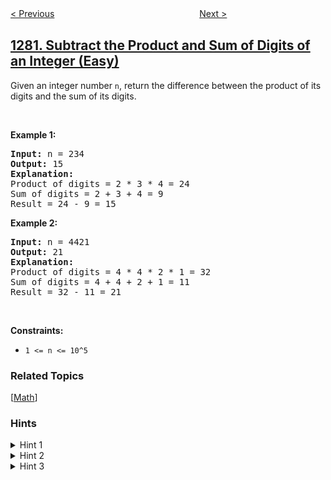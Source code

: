 <!--|This file generated by command(leetcode description); DO NOT EDIT.    |-->
<!--+----------------------------------------------------------------------+-->
<!--|@author    openset <openset.wang@gmail.com>                           |-->
<!--|@link      https://github.com/openset                                 |-->
<!--|@home      https://github.com/openset/leetcode                        |-->
<!--+----------------------------------------------------------------------+-->

[< Previous](https://github.com/openset/leetcode/tree/master/problems/students-and-examinations "Students and Examinations")
　　　　　　　　　　　　　　　　
[Next >](https://github.com/openset/leetcode/tree/master/problems/group-the-people-given-the-group-size-they-belong-to "Group the People Given the Group Size They Belong To")

## [1281. Subtract the Product and Sum of Digits of an Integer (Easy)](https://leetcode.com/problems/subtract-the-product-and-sum-of-digits-of-an-integer "整数的各位积和之差")

Given an integer number <code>n</code>, return the difference between the product of its digits and the sum of its digits.
<p>&nbsp;</p>
<p><strong>Example 1:</strong></p>

<pre>
<strong>Input:</strong> n = 234
<strong>Output:</strong> 15 
<b>Explanation:</b> 
Product of digits = 2 * 3 * 4 = 24 
Sum of digits = 2 + 3 + 4 = 9 
Result = 24 - 9 = 15
</pre>

<p><strong>Example 2:</strong></p>

<pre>
<strong>Input:</strong> n = 4421
<strong>Output:</strong> 21
<b>Explanation: 
</b>Product of digits = 4 * 4 * 2 * 1 = 32 
Sum of digits = 4 + 4 + 2 + 1 = 11 
Result = 32 - 11 = 21
</pre>

<p>&nbsp;</p>
<p><strong>Constraints:</strong></p>

<ul>
	<li><code>1 &lt;= n &lt;= 10^5</code></li>
</ul>

### Related Topics
  [[Math](https://github.com/openset/leetcode/tree/master/tag/math/README.md)]

### Hints
<details>
<summary>Hint 1</summary>
How to compute all digits of the number ?
</details>

<details>
<summary>Hint 2</summary>
Use modulus operator (%) to compute the last digit.
</details>

<details>
<summary>Hint 3</summary>
Generalise modulus operator idea to compute all digits.
</details>
